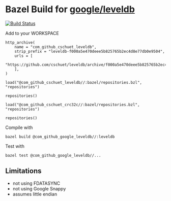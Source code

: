 # Bazel Build for [google/leveldb](https://github.com/google/leveldb)

[![Build Status](https://travis-ci.org/cschuet/leveldb.svg?branch=master)](https://travis-ci.org/cschuet/leveldb)

Add to your WORKSPACE

```
http_archive(
    name = "com_github_cschuet_leveldb",
    strip_prefix = "leveldb-f000a5e470deee5b825765b2ec4d8e77db0e9504",
    urls = [
        "https://github.com/cschuet/leveldb/archive/f000a5e470deee5b825765b2ec4d8e77db0e9504.tar.gz",
    ],
)

load("@com_github_cschuet_leveldb//:bazel/repositories.bzl", "repositories")

repositories()

load("@com_github_cschuet_crc32c//:bazel/repositories.bzl", "repositories")

repositories()
```

Compile with
```
bazel build @com_github_google_leveldb//:leveldb
```

Test with
```
bazel test @com_github_google_leveldb//...
```

## Limitations
* not using FDATASYNC
* not using Google Snappy
* assumes little endian
